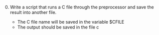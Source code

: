 0. Write a script that runs a C file through the preprocessor and save the result into another file.

    - The C file name will be saved in the variable $CFILE
    - The output should be saved in the file c